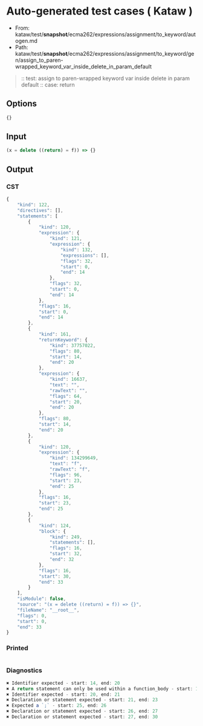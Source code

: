 # Auto-generated test cases ( Kataw )
- From: kataw/test/__snapshot__/ecma262/expressions/assignment/to_keyword/autogen.md
- Path: kataw/test/__snapshot__/ecma262/expressions/assignment/to_keyword/gen/assign_to_paren-wrapped_keyword_var_inside_delete_in_param_default
> :: test: assign to paren-wrapped keyword var inside delete in param default
> :: case: return
## Options

`````js
{}
`````
## Input

`````js
(x = delete ((return) = f)) => {}
`````
## Output

### CST

```javascript
{
    "kind": 122,
    "directives": [],
    "statements": [
        {
            "kind": 120,
            "expression": {
                "kind": 121,
                "expression": {
                    "kind": 132,
                    "expressions": [],
                    "flags": 32,
                    "start": 0,
                    "end": 14
                },
                "flags": 32,
                "start": 0,
                "end": 14
            },
            "flags": 16,
            "start": 0,
            "end": 14
        },
        {
            "kind": 161,
            "returnKeyword": {
                "kind": 37757022,
                "flags": 80,
                "start": 14,
                "end": 20
            },
            "expression": {
                "kind": 16637,
                "text": "",
                "rawText": "",
                "flags": 64,
                "start": 20,
                "end": 20
            },
            "flags": 80,
            "start": 14,
            "end": 20
        },
        {
            "kind": 120,
            "expression": {
                "kind": 134299649,
                "text": "f",
                "rawText": "f",
                "flags": 96,
                "start": 23,
                "end": 25
            },
            "flags": 16,
            "start": 23,
            "end": 25
        },
        {
            "kind": 124,
            "block": {
                "kind": 249,
                "statements": [],
                "flags": 16,
                "start": 32,
                "end": 32
            },
            "flags": 16,
            "start": 30,
            "end": 33
        }
    ],
    "isModule": false,
    "source": "(x = delete ((return) = f)) => {}",
    "fileName": "__root__",
    "flags": 0,
    "start": 0,
    "end": 33
}
```

### Printed

```javascript

```

### Diagnostics

```javascript
✖ Identifier expected - start: 14, end: 20
✖ A return statement can only be used within a function_body - start: 14, end: 20
✖ Identifier expected - start: 20, end: 21
✖ Declaration or statement expected - start: 21, end: 23
✖ Expected a `;` - start: 25, end: 26
✖ Declaration or statement expected - start: 26, end: 27
✖ Declaration or statement expected - start: 27, end: 30

```

